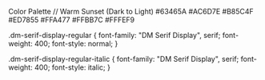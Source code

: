 Color Palette // Warm Sunset
(Dark to Light)
#63465A
#AC6D7E
#B85C4F
#ED7855
#FFA477
#FFBB7C
#FFFEF9

.dm-serif-display-regular {
font-family: "DM Serif Display", serif;
font-weight: 400;
font-style: normal;
}

.dm-serif-display-regular-italic {
font-family: "DM Serif Display", serif;
font-weight: 400;
font-style: italic;
}
